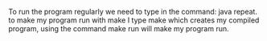 To run the program regularly we need to type in the command: java repeat. to make my program run with make
I type make which creates my compiled program, using the command make run will make my program run.
